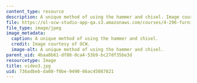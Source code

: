 ```yaml
---
content_type: resource
description: A unique method of using the hammer and chisel. Image courtesy of OCW.
file: https://ol-ocw-studio-app-qa.s3.amazonaws.com/courses/4-296-furniture-making-spring-2005/736adbebda08f0be949066ac45087821_video3.jpg
file_type: image/jpeg
image_metadata:
  caption: A unique method of using the hammer and chisel.
  credit: Image courtesy of OCW.
  image-alt: A unique method of using the hammer and chisel.
parent_uid: 4baa8b61-df88-0ca4-53b9-bc27df35be3d
resourcetype: Image
title: video3.jpg
uid: 736adbeb-da08-f0be-9490-66ac45087821
---
```


